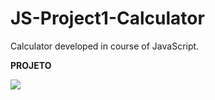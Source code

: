 # JS-Project1-Calculator

Calculator developed in course of JavaScript.


<b>PROJETO</b>

<img src="https://i.ibb.co/0rsbQqn/Screenshot-1.png">

